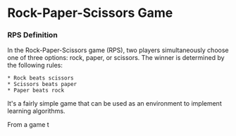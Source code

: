 #	 Rock-Paper-Scissors Game

### RPS Definition

In the Rock-Paper-Scissors game (RPS), two players simultaneously choose one of three options: rock, paper, or scissors. The winner is determined by the following rules:

	* Rock beats scissors
	* Scissors beats paper
	* Paper beats rock

It's a fairly simple game that can be used as an environment to implement learning algorithms.

From a game t

